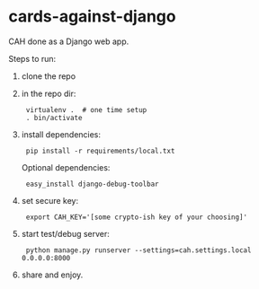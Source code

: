 cards-against-django
====================

CAH done as a Django web app.

Steps to run:

1. clone the repo

2. in the repo dir:

        virtualenv .  # one time setup
        . bin/activate

3. install dependencies:

        pip install -r requirements/local.txt

    Optional dependencies:
    
        easy_install django-debug-toolbar

4. set secure key:

        export CAH_KEY='[some crypto-ish key of your choosing]'

5. start test/debug server:

        python manage.py runserver --settings=cah.settings.local 0.0.0.0:8000

6. share and enjoy.
